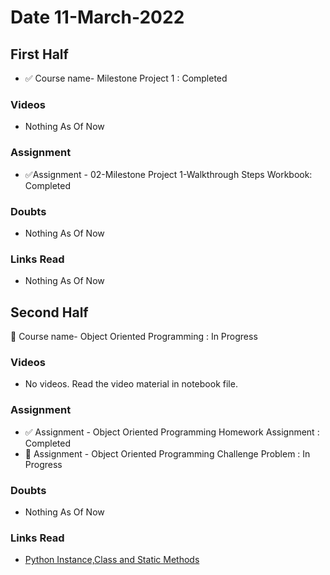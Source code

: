 # Date 11-March-2022

## First Half

- ✅ Course name- Milestone Project 1 : Completed

### Videos

- Nothing As Of Now

### Assignment

- ✅Assignment - 02-Milestone Project 1-Walkthrough Steps Workbook: Completed

### Doubts

- Nothing As Of Now

### Links Read

- Nothing As Of Now

## Second Half

🔄 Course name- Object Oriented Programming : In Progress

### Videos

- No videos. Read the video material in notebook file.

### Assignment

- ✅ Assignment - Object Oriented Programming Homework Assignment : Completed
- 🔄 Assignment - Object Oriented Programming Challenge Problem : In Progress

### Doubts

- Nothing As Of Now

### Links Read

- [Python Instance,Class and Static Methods](https://realpython.com/instance-class-and-static-methods-demystified/#:~:text=Instance%20methods%20need%20a%20class,access%20to%20cls%20or%20self%20.)
